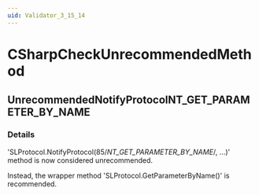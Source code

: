 ```yaml
---
uid: Validator_3_15_14
---
```


# CSharpCheckUnrecommendedMethod

## UnrecommendedNotifyProtocolNT_GET_PARAMETER_BY_NAME

<!-- Description, Properties, ... sections are auto-generated. -->
<!-- REPLACE ME AUTO-GENERATION -->

### Details

'SLProtocol.NotifyProtocol(85/*NT_GET_PARAMETER_BY_NAME*/, ...)' method is now considered unrecommended.

Instead, the wrapper method 'SLProtocol.GetParameterByName()' is recommended.

<!-- Uncomment to add example code -->
<!--### Example code-->
